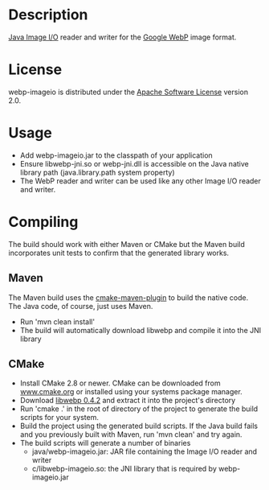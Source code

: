 # Description
[Java Image I/O](http://docs.oracle.com/javase/7/docs/api/javax/imageio/package-summary.html) reader and writer for the
[Google WebP](https://developers.google.com/speed/webp/) image format.

# License
webp-imageio is distributed under the [Apache Software License](https://www.apache.org/licenses/LICENSE-2.0) version 2.0.

# Usage
- Add webp-imageio.jar to the classpath of your application
- Ensure libwebp-jni.so or webp-jni.dll is accessible on the Java native library path (java.library.path system property)
- The WebP reader and writer can be used like any other Image I/O reader and writer.

# Compiling
The build should work with either Maven or CMake but the Maven build incorporates unit tests to confirm that the generated library works.

## Maven
The Maven build uses the [cmake-maven-plugin](https://code.google.com/p/cmake-maven-project/) to build the native code.  The Java code, of course, just uses Maven.
- Run 'mvn clean install'
- The build will automatically download libwebp and compile it into the JNI library

## CMake
- Install CMake 2.8 or newer. CMake can be downloaded from www.cmake.org or installed using
  your systems package manager.
- Download [libwebp 0.4.2](http://downloads.webmproject.org/releases/webp/libwebp-0.4.2.tar.gz) and extract it into the project's directory
- Run 'cmake .' in the root of directory of the project to generate the build scripts for your system.
- Build the project using the generated build scripts.  If the Java build fails and you previously built with Maven, run 'mvn clean' and try again.
- The build scripts will generate a number of binaries
    - java/webp-imageio.jar: JAR file containing the Image I/O reader and writer
    - c/libwebp-imageio.so: the JNI library that is required by webp-imageio.jar
